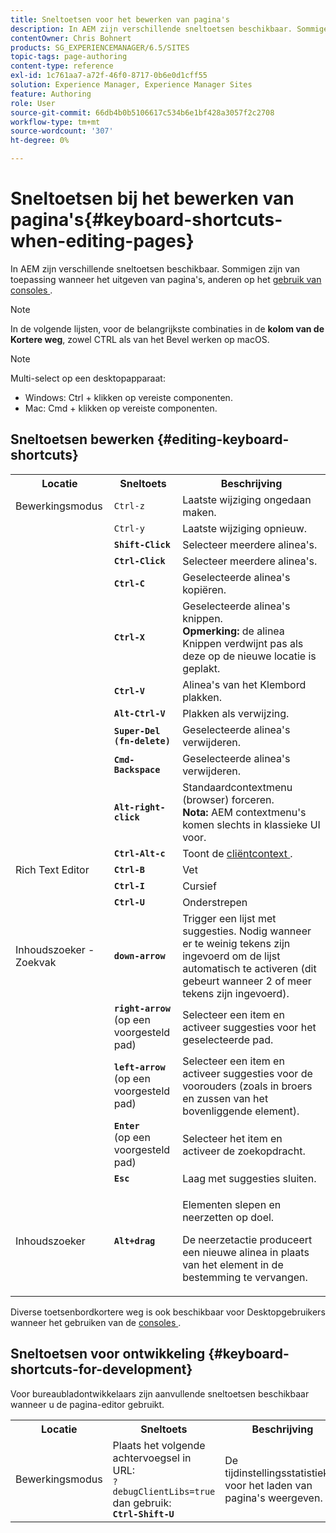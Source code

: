 ```yaml
---
title: Sneltoetsen voor het bewerken van pagina's
description: In AEM zijn verschillende sneltoetsen beschikbaar. Sommige zijn van toepassing bij het bewerken van pagina's, andere op het gebruik van consoles.
contentOwner: Chris Bohnert
products: SG_EXPERIENCEMANAGER/6.5/SITES
topic-tags: page-authoring
content-type: reference
exl-id: 1c761aa7-a72f-46f0-8717-0b6e0d1cff55
solution: Experience Manager, Experience Manager Sites
feature: Authoring
role: User
source-git-commit: 66db4b0b5106617c534b6e1bf428a3057f2c2708
workflow-type: tm+mt
source-wordcount: '307'
ht-degree: 0%

---
```


# Sneltoetsen bij het bewerken van pagina&#39;s{#keyboard-shortcuts-when-editing-pages}

In AEM zijn verschillende sneltoetsen beschikbaar. Sommigen zijn van toepassing wanneer het uitgeven van pagina&#39;s, anderen op het [ gebruik van consoles ](/help/sites-classic-ui-authoring/author-env-keyboard-shortcuts.md).

>[!NOTE]
>
>In de volgende lijsten, voor de belangrijkste combinaties in de **kolom van de Kortere weg**, zowel CTRL als van het Bevel werken op macOS.

>[!NOTE]
>
>Multi-select op een desktopapparaat:
>
>* Windows: Ctrl + klikken op vereiste componenten.
>* Mac: Cmd + klikken op vereiste componenten.
>

## Sneltoetsen bewerken {#editing-keyboard-shortcuts}

<table>
 <tbody>
  <tr>
   <th>Locatie</th>
   <th>Sneltoets</th>
   <th>Beschrijving</th>
  </tr>
  <tr>
   <td>Bewerkingsmodus</td>
   <td><code>Ctrl-z</code></td>
   <td>Laatste wijziging ongedaan maken.</td>
  </tr>
  <tr>
   <td> </td>
   <td><code>Ctrl-y</code></td>
   <td>Laatste wijziging opnieuw.</td>
  </tr>
  <tr>
   <td> </td>
   <td><strong><code>Shift-Click</code></strong></td>
   <td>Selecteer meerdere alinea's.</td>
  </tr>
  <tr>
   <td> </td>
   <td><strong><code>Ctrl-Click</code></strong></td>
   <td>Selecteer meerdere alinea's.</td>
  </tr>
  <tr>
   <td> </td>
   <td><strong><code>Ctrl-C</code></strong></td>
   <td>Geselecteerde alinea's kopiëren.</td>
  </tr>
  <tr>
   <td> </td>
   <td><strong><code>Ctrl-X</code></strong></td>
   <td>Geselecteerde alinea's knippen.<strong><br /> Opmerking: </strong> de alinea Knippen verdwijnt pas als deze op de nieuwe locatie is geplakt.</td>
  </tr>
  <tr>
   <td> </td>
   <td><strong><code>Ctrl-V</code></strong></td>
   <td>Alinea's van het Klembord plakken.</td>
  </tr>
  <tr>
   <td> </td>
   <td><strong><code>Alt-Ctrl-V</code></strong></td>
   <td>Plakken als verwijzing.</td>
  </tr>
  <tr>
   <td> </td>
   <td><strong><code>Super-Del (fn-delete)</code></strong></td>
   <td>Geselecteerde alinea's verwijderen.</td>
  </tr>
  <tr>
   <td> </td>
   <td><strong><code>Cmd-Backspace</code></strong></td>
   <td>Geselecteerde alinea's verwijderen.</td>
  </tr>
  <tr>
   <td> </td>
   <td><strong><code>Alt-right-click</code></strong></td>
   <td>Standaardcontextmenu (browser) forceren.<br /> <strong> Nota:</strong> AEM contextmenu's komen slechts in klassieke UI voor.</td>
  </tr>
  <tr>
   <td> </td>
   <td><strong><code>Ctrl-Alt-c</code></strong></td>
   <td>Toont de <a href="/help/sites-administering/client-context.md"> cliëntcontext </a>.</td>
  </tr>
  <tr>
   <td>Rich Text Editor <br /> </td>
   <td><strong><code>Ctrl-B</code></strong><br /> </td>
   <td>Vet</td>
  </tr>
  <tr>
   <td> </td>
   <td><strong><code>Ctrl-I</code></strong><br /> </td>
   <td>Cursief <br /> </td>
  </tr>
  <tr>
   <td> </td>
   <td><strong><code>Ctrl-U</code></strong><br /> </td>
   <td>Onderstrepen</td>
  </tr>
  <tr>
   <td>Inhoudszoeker - Zoekvak</td>
   <td><strong><code>down-arrow</code></strong></td>
   <td>Trigger een lijst met suggesties. Nodig wanneer er te weinig tekens zijn ingevoerd om de lijst automatisch te activeren (dit gebeurt wanneer 2 of meer tekens zijn ingevoerd).</td>
  </tr>
  <tr>
   <td> </td>
   <td><strong><code>right-arrow</code></strong><br /> (op een voorgesteld pad)</td>
   <td>Selecteer een item en activeer suggesties voor het geselecteerde pad.</td>
  </tr>
  <tr>
   <td> </td>
   <td><strong><code>left-arrow</code></strong><br /> (op een voorgesteld pad)</td>
   <td>Selecteer een item en activeer suggesties voor de voorouders (zoals in broers en zussen van het bovenliggende element).</td>
  </tr>
  <tr>
   <td> </td>
   <td><strong><code>Enter</code></strong><br /> (op een voorgesteld pad)</td>
   <td>Selecteer het item en activeer de zoekopdracht.</td>
  </tr>
  <tr>
   <td> </td>
   <td><strong><code>Esc</code></strong></td>
   <td>Laag met suggesties sluiten.</td>
  </tr>
  <tr>
   <td>Inhoudszoeker <br /> </td>
   <td><strong><code>Alt+drag</code></strong></td>
   <td><p>Elementen slepen en neerzetten op doel.</p> <p>De neerzetactie produceert een nieuwe alinea in plaats van het element in de bestemming te vervangen.</p> </td>
  </tr>
 </tbody>
</table>

Diverse toetsenbordkortere weg is ook beschikbaar voor Desktopgebruikers wanneer het gebruiken van de [ consoles ](/help/sites-classic-ui-authoring/author-env-keyboard-shortcuts.md).

## Sneltoetsen voor ontwikkeling {#keyboard-shortcuts-for-development}

Voor bureaubladontwikkelaars zijn aanvullende sneltoetsen beschikbaar wanneer u de pagina-editor gebruikt.

<table>
 <tbody>
  <tr>
   <th>Locatie</th>
   <th>Sneltoets</th>
   <th>Beschrijving</th>
  </tr>
  <tr>
   <td>Bewerkingsmodus</td>
   <td>Plaats het volgende achtervoegsel in URL: <br /> <code>?debugClientLibs=true</code><br /> dan gebruik:<br /> <strong><code>Ctrl-Shift-U</code></strong></td>
   <td>De tijdinstellingsstatistieken voor het laden van pagina's weergeven.</td>
  </tr>
 </tbody>
</table>
